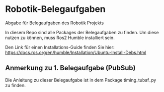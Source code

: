 # Robotik-Belegaufgaben
Abgabe für Belegaufgaben des Robotik Projekts 

In diesem Repo sind alle Packages der Belegaufgaben zu finden. Um diese nutzen zu können, muss Ros2 Humble installiert sein.


Den Link für einen Installations-Guide finden Sie hier:
https://docs.ros.org/en/humble/Installation/Ubuntu-Install-Debs.html

##  Anmerkung zu 1. Belegaufgabe (PubSub)
Die Anleitung zu dieser Belegaufgabe ist in dem Package timing_tubaf_py zu finden.
